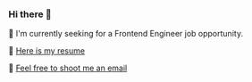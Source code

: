 ### Hi there 👋

🌱 I'm currently seeking for a Frontend Engineer job opportunity.

:pushpin: [Here is my resume](https://github.com/ReformedCola/resume-builder/blob/master/resume/JasonHe_Resume.pdf)

:email: [Feel free to shoot me an email](mailto:zhiyuanfw@gmail.com)
<!--
**ReformedCola/ReformedCola** is a ✨ _special_ ✨ repository because its `README.md` (this file) appears on your GitHub profile.

Here are some ideas to get you started:

- 🔭 I’m currently working on ...
- 🌱 I’m currently learning ...
- 👯 I’m looking to collaborate on ...
- 🤔 I’m looking for help with ...
- 💬 Ask me about ...
- 📫 How to reach me: ...
- 😄 Pronouns: ...
- ⚡ Fun fact: ...
-->
